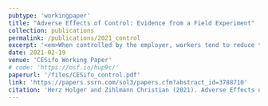 ```yaml
---
pubtype: 'workingpaper'
title: "Adverse Effects of Control: Evidence from a Field Experiment"
collection: publications
permalink: /publications/2021_control
excerpt: '<em>When controlled by the employer, workers tend to reduce their performance particularly on challenging and hard-to-solve tasks, while their performance on easy tasks remains unaffected.</em>'
date: 2021-02-19
venue: 'CESifo Working Paper'
# code: 'https://osf.io/hup9c/'
paperurl: '/files/CESifo_control.pdf'
link: 'https://papers.ssrn.com/sol3/papers.cfm?abstract_id=3788710'
citation: 'Herz Holger and Zihlmann Christian (2021). Adverse Effects of Control: Evidence from a Field Experiment (2021). CESifo Working Paper No. 8890'
---
```

